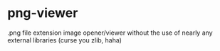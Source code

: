 # png-viewer
.png file extension image opener/viewer without the use of nearly any external libraries (curse you zlib, haha)
